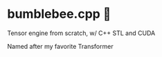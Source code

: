 # bumblebee.cpp 🐝

Tensor engine from scratch, w/ C++ STL and CUDA

Named after my favorite Transformer

